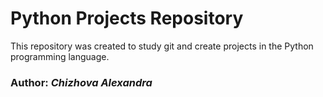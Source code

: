 # Python Projects Repository

This repository was created to study git and create projects in the Python programming language.

### Author: *Chizhova Alexandra*